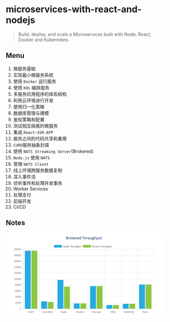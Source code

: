 # microservices-with-react-and-nodejs

> Build, deploy, and scale a Microservices built with Node, React, Docker and Kubernetes.

## Menu

1. 微服务基础
2. 实现最小微服务系统
3. 使用 `Docker` 运行服务
4. 使用 `K8s` 编排服务
5. 多服务应用程序的体系结构
6. 利用云环境进行开发
7. 使用归一化策略
8. 数据库管理与建模
9. 鉴权策略和配置
10. 测试相互隔离的微服务
11. 集成 `React-SSR-APP`
12. 服务之间的代码共享和重用
13. `CURD`服务抽象封装
14. 使用 `NATS Streaming Server`(Brokered)
15. `Node.js` 使用 `NATS`
16. 管理 `NATS Client`
17. 线上环境跨服务数据复制
18. 深入事件流
19. 侦听事件和处理并发事务
20. Worker Services
21. 处理支付
22. 前端开发
23. CI/CD

## Notes

![nats1](/images/nats.jpg)
